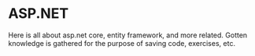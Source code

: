 # ASP.NET
Here is all about asp.net core, entity framework, and more related. Gotten knowledge is gathered for the purpose of saving code, exercises, etc.
